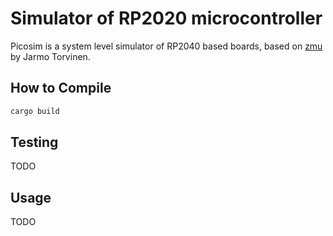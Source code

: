 # Simulator of RP2020 microcontroller

Picosim is a system level simulator of RP2040 based boards,
based on [zmu](https://github.com/jjkt/zmu) by Jarmo Torvinen.

## How to Compile
```sh
cargo build
```

## Testing

TODO

## Usage

TODO
